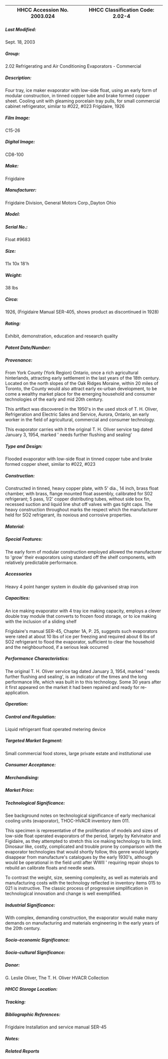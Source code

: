 | **HHCC Accession No. 2003.024** |**HHCC Classification Code:  2.02-4**|
| ----------- | ----------- |

##### Last Modified:
Sept. 18, 2003

##### Group:
2.02 Refrigerating and Air Conditioning Evaporators - Commercial

##### Description:
Four tray, ice maker evaporator with low-side float, using an early form of modular construction, in tinned copper tube and brake formed copper sheet. Cooling unit with gleaming porcelain tray pulls, for small commercial cabinet refrigerator, similar to #022, #023  Frigidaire, 1926

##### Film Image:
C15-26

##### Digital Image:
CD8-100

##### Make:
Frigidaire

##### Manufacturer:
Frigidaire Division, General Motors Corp.,Dayton Ohio

##### Model:


##### Serial No.:
Float #9683

##### Size:
11x 10x 18'h

##### Weight:
38 lbs

##### Circa:
1926, (Frigidaire Manual  SER-405, shows product as discontinued in 1928)

##### Rating:
Exhibit, demonstration, education and research quality

##### Patent Date/Number:


##### Provenance:
From York County (York Region) Ontario, once a rich agricultural hinterlands, attracting early settlement in the last years of the 18th century. Located on the north slopes of the Oak Ridges Moraine, within 20 miles of Toronto, the County would also attract early ex-urban development, to be come a wealthy market place for the emerging household and consumer technologies of the early and mid 20th century. 

This artifact was discovered in the 1950's in the used stock of T. H. Oliver, Refrigeration and Electric Sales and Service, Aurora, Ontario, an early worker in the field of agricultural, commercial and consumer technology. 

This evaporator carries with it the original T. H. Oliver service tag dated January 3, 1954, marked ' needs further flushing and sealing'

##### Type and Design:
Flooded evaporator with low-side float in tinned copper tube and brake formed copper sheet, similar to #022, #023

##### Construction:
Constructed in tinned, heavy copper plate, with 5' dia., 14 inch, brass float chamber, with brass, flange mounted float assembly, calibrated for S02 refrigerant; 5 pass, 1/2' copper distributing tubes, without side box fin, recessed suction and liquid line shut off valves with gas tight caps. The heavy construction throughout marks the respect which the manufacturer held for SO2 refrigerant, its noxious and corrosive properties.

##### Material:


##### Special Features:
The early form of modular construction employed allowed the manufacturer to 'grow' their evaporators using standard off the shelf components, with relatively predictable performance.

##### Accessories
Heavy 4  point hanger system in double dip galvanised strap iron

##### Capacities:
An ice making evaporator with 4 tray ice making capacity, employs a clever double tray module that converts to frozen food storage, or to ice making with the inclusion of a sliding shelf
  
Frigidaire's manual SER-45,  Chapter 1A, P. 25, suggests such evaporators were rated at about 10 lbs of ice per freezing and required about 6 lbs of SO2 refrigerant to flood the evaporator, sufficient to clear the household and the neighbourhood, if a serious leak occurred

##### Performance Characteristics:
The original T. H. Oliver service tag dated January 3, 1954, marked ' needs further flushing and sealing', is an indicator of the times and the long performance life, which was built in to this technology. Some 30 years after it first appeared on the market it had been repaired and ready for re-application.

##### Operation:


##### Control and Regulation:
Liquid refrigerant float operated metering device

##### Targeted Market Segment:
Small commercial food stores, large private estate and institutional use

##### Consumer Acceptance:


##### Merchandising:


##### Market Price:


##### Technological Significance:
See background notes on technological significance of early mechanical cooling units (evaporator), THOC-HVACR inventory item 011.

This specimen is representative of the proliferation of models and sizes of low-side float operated evaporators of the period, largely by Kelvinator and Figidaire, as they attempted to stretch this ice making technology to its limit. Dinosaur like, costly, complicated and trouble prone by comparison with the evaporator technologies that would shortly follow, this genre would largely disappear from manufacture's catalogues by the early 1930's, although would be operational in the field until after WWII ' requiring repair shops to rebuild an calibrate floats and needle seats. 

To contrast the weight, size, seeming complexity, as well as materials and manufacturing costs with the technology reflected in inventory items 015 to 021 is instructive. The classic process of progressive simplification in technological innovation and change is well exemplified.

##### Industrial Significance:
With complex, demanding construction, the evaporator would make many demands on manufacturing and materials engineering in the early years of the 20th century.

##### Socio-economic Significance:


##### Socio-cultural Significance:


##### Donor:
G. Leslie Oliver, The T. H. Oliver HVACR Collection

##### HHCC Storage Location:


##### Tracking:


##### Bibliographic References:
Frigidaire Installation and service manual SER-45

##### Notes:


##### Related Reports

